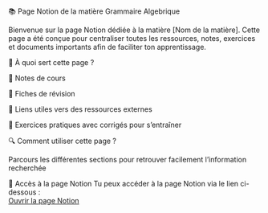 📚 Page Notion de la matière Grammaire Algebrique

Bienvenue sur la page Notion dédiée à la matière [Nom de la matière].
Cette page a été conçue pour centraliser toutes les ressources, notes, exercices et documents importants afin de faciliter ton apprentissage.

🚀 À quoi sert cette page ?

📖 Notes de cours

📝 Fiches de révision

🔗 Liens utiles vers des ressources externes

🧩 Exercices pratiques avec corrigés pour s’entraîner

🔍 Comment utiliser cette page ?

Parcours les différentes sections pour retrouver facilement l’information recherchée

🔗 Accès à la page Notion
Tu peux accéder à la page Notion via le lien ci-dessous :  
[Ouvrir la page Notion](https://resolute-lifeboat-dd6.notion.site/ebd/26c86322f94980128870d255bd04cc96)
